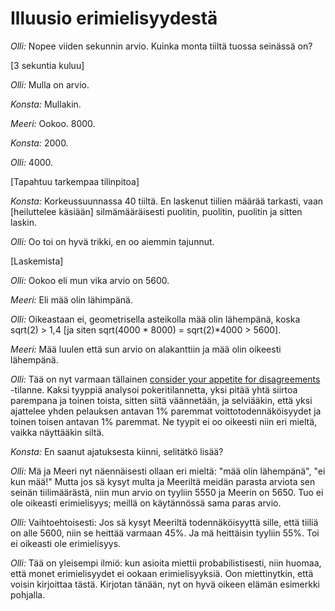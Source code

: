 # Illuusio erimielisyydestä

*Olli:* Nopee viiden sekunnin arvio. Kuinka monta tiiltä tuossa seinässä on?

[3 sekuntia kuluu]

*Olli:* Mulla on arvio.

*Konsta:* Mullakin.

*Meeri:* Ookoo. 8000.

*Konsta:* 2000.

*Olli:* 4000.

[Tapahtuu tarkempaa tilinpitoa]

*Konsta:* Korkeussuunnassa 40 tiiltä. En laskenut tiilien määrää tarkasti, vaan [heiluttelee käsiään] silmämääräisesti puolitin, puolitin, puolitin ja sitten laskin.

*Olli:* Oo toi on hyvä trikki, en oo aiemmin tajunnut.

[Laskemista]

*Olli:* Ookoo eli mun vika arvio on 5600.

*Meeri:* Eli mää olin lähimpänä.

*Olli:* Oikeastaan ei, geometrisella asteikolla mää olin lähempänä, koska sqrt(2) > 1,4 [ja siten sqrt(4000 \* 8000) = sqrt(2)\*4000 > 5600].

*Meeri:* Mää luulen että sun arvio on alakanttiin ja mää olin oikeesti lähempänä.

*Olli:* Tää on nyt varmaan tällainen [consider your appetite for disagreements](https://www.lesswrong.com/posts/8vesjeKybhRggaEpT/consider-your-appetite-for-disagreements) -tilanne. Kaksi tyyppiä analysoi pokeritilannetta, yksi pitää yhtä siirtoa parempana ja toinen toista, sitten siitä väännetään, ja selviääkin, että yksi ajattelee yhden pelauksen antavan 1% paremmat voittotodennäköisyydet ja toinen toisen antavan 1% paremmat. Ne tyypit ei oo oikeesti niin eri mieltä, vaikka näyttääkin siltä.

*Konsta:* En saanut ajatuksesta kiinni, selitätkö lisää?

*Olli:* Mä ja Meeri nyt näennäisesti ollaan eri mieltä: "mää olin lähempänä", "ei kun mää!" Mutta jos sä kysyt multa ja Meeriltä meidän parasta arviota sen seinän tiilimäärästä, niin mun arvio on tyyliin 5550 ja Meerin on 5650. Tuo ei ole oikeasti erimielisyys; meillä on käytännössä sama paras arvio.

*Olli:* Vaihtoehtoisesti: Jos sä kysyt Meeriltä todennäköisyyttä sille, että tiiliä on alle 5600, niin se heittää varmaan 45%. Ja mä heittäisin tyyliin 55%. Toi ei oikeasti ole erimielisyys.

*Olli:* Tää on yleisempi ilmiö: kun asioita miettii probabilistisesti, niin huomaa, että monet erimielisyydet ei ookaan erimielisyyksiä. Oon miettinytkin, että voisin kirjoittaa tästä. Kirjotan tänään, nyt on hyvä oikeen elämän esimerkki pohjalla.
